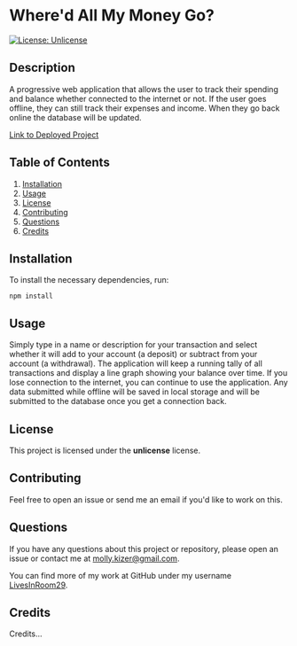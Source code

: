 
# Where'd All My Money Go?
[![License: Unlicense](https://img.shields.io/badge/license-Unlicense-blue.svg)](http://unlicense.org/)

## Description
A progressive web application that allows the user to track their spending and balance whether connected to the internet or not. If the user goes offline, they can still track their expenses and income. When they go back online the database will be updated.


[Link to Deployed Project](https://whered-my-money-go.herokuapp.com/)


## Table of Contents
1. [Installation](#installation)
2. [Usage](#usage)
3. [License](#license)
4. [Contributing](#contributing)
5. [Questions](#questions)
6. [Credits](#credits)


## Installation
To install the necessary dependencies, run:
```
npm install
```


## Usage
Simply type in a name or description for your transaction and select whether it will add to your account (a deposit) or subtract from your account (a withdrawal). The application will keep a running tally of all transactions and display a line graph showing your balance over time. If you lose connection to the internet, you can continue to use the application. Any data submitted while offline will be saved in local storage and will be submitted to the database once you get a connection back.


## License
This project is licensed under the **unlicense** license.


## Contributing
Feel free to open an issue or send me an email if you'd like to work on this.


## Questions
If you have any questions about this project or repository, please open an issue or contact me at [molly.kizer@gmail.com](mailto:molly.kizer@gmail.com).

You can find more of my work at GitHub under my username [LivesInRoom29](https://github.com/LivesInRoom29).


## Credits
Credits...
